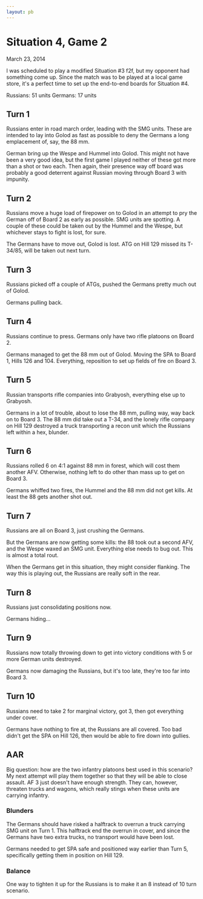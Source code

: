 ```yaml
---
layout: pb
---
```



# Situation 4, Game 2

March 23, 2014

I was scheduled to play a modified Situation #3 f2f, but my opponent had
something come up. Since the match was to be played at a local game
store, it's a perfect time to set up the end-to-end boards for Situation
#4.

Russians: 51 units
Germans: 17 units

## Turn 1

Russians enter in road march order, leading with the SMG units. These
are intended to lay into Golod as fast as possible to deny the Germans a
long emplacement of, say, the 88 mm.

German bring up the Wespe and Hummel into Golod. This might not have
been a very good idea, but the first game I played neither of these got
more than a shot or two each. Then again, their presence way off board
was probably a good deterrent against Russian moving through Board 3
with impunity.


## Turn 2

Russians move a huge load of firepower on to Golod in an attempt to pry
the German off of Board 2 as early as possible. SMG units are spotting.
A couple of these  could be taken out by the Hummel and the Wespe, but
whichever stays to fight is lost, for sure.

The Germans have to move out, Golod is lost. ATG on Hill 129 missed its
T-34/85, will be taken out next turn.

## Turn 3

Russians picked off a couple of ATGs, pushed the Germans pretty much out
of Golod.

Germans pulling back.

## Turn 4

Russians continue to press. Germans only have two rifle platoons on
Board 2.

Germans managed to get the 88 mm out of Golod. Moving the SPA to Board
1, Hills 126 and 104. Everything, reposition to set up fields of fire on
Board 3.


## Turn 5

Russian transports rifle companies into Grabyosh, everything else up to
Grabyosh.

Germans in a lot of trouble, about to lose the 88 mm, pulling way, way
back on to Board 3. The 88 mm did take out a T-34, and the lonely rifle
company on Hill 129 destroyed a truck transporting a recon unit which
the Russians left within a hex, blunder.

## Turn 6

Russians rolled 6 on 4:1 against 88 mm in forest, which will cost them
another AFV. Otherwise, nothing left to do other than mass up to get on
Board 3.

Germans whiffed two fires, the Hummel and the 88 mm did not get kills.
At least the 88 gets another shot out.


## Turn 7

Russians are all on Board 3, just crushing the Germans.

But the Germans are now getting some kills: the 88 took out a second
AFV, and the Wespe waxed an SMG unit. Everything else needs to bug out.
This is almost a total rout.

When the Germans get in this situation, they might consider flanking.
The way this is playing out, the Russians are really soft in the rear.


## Turn 8

Russians just consolidating positions now.

Germans hiding...

## Turn 9

Russians now totally throwing down to get into victory conditions with 5
or more German units destroyed.

Germans now damaging the Russians, but it's too late, they're too far
into Board 3.


## Turn 10

Russians need to take 2 for marginal victory, got 3, then got everything
under cover.

Germans have nothing to fire at, the Russians are all covered. Too bad
didn't get the SPA on Hill 126, then would be able to fire down into
gullies.

## AAR

Big question: how are the two infantry platoons best used in this
scenario? My next attempt will play them together so that they will be
able to close assault. AF 3 just doesn't have enough strength. They can,
however, threaten trucks and wagons, which really stings when these
units are carrying infantry.


### Blunders

The Germans should have risked a halftrack to overrun a truck carrying
SMG unit on Turn 1. This halftrack end the overrun in cover, and since
the Germans have two extra trucks, no transport would have been lost.

Germans needed to get SPA safe and positioned way earlier than Turn 5,
specifically getting them in position on Hill 129.

### Balance

One way to tighten it up for the Russians is to make it an 8 instead of
10 turn scenario.



